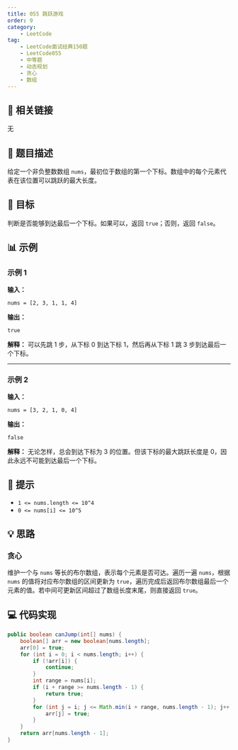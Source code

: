 ```yaml
---
title: 055 跳跃游戏
order: 9
category:
    - LeetCode
tag:
    - LeetCode面试经典150题
    - LeetCode055
    - 中等题
    - 动态规划
    - 贪心
    - 数组
---
```


## 🔗 相关链接

无

## 📜 题目描述

给定一个非负整数数组 `nums`，最初位于数组的第一个下标。数组中的每个元素代表在该位置可以跳跃的最大长度。

## 🎯 目标

判断是否能够到达最后一个下标。如果可以，返回 `true`；否则，返回 `false`。

## 📊 示例

### 示例 1

**输入：**
```plaintext
nums = [2, 3, 1, 1, 4]
```
**输出：**
```plaintext
true
```
**解释：** 
可以先跳 1 步，从下标 0 到达下标 1，然后再从下标 1 跳 3 步到达最后一个下标。

---

### 示例 2

**输入：**
```plaintext
nums = [3, 2, 1, 0, 4]
```
**输出：**
```plaintext
false
```
**解释：** 
无论怎样，总会到达下标为 3 的位置。但该下标的最大跳跃长度是 0，因此永远不可能到达最后一个下标。

## 📝 提示

- `1 <= nums.length <= 10^4`
- `0 <= nums[i] <= 10^5`

## 💡 思路

### 贪心

维护一个与 `nums` 等长的布尔数组，表示每个元素是否可达。遍历一遍 `nums`，根据 `nums` 的值将对应布尔数组的区间更新为 `true`，遍历完成后返回布尔数组最后一个元素的值。若中间可更新区间超过了数组长度末尾，则直接返回 `true`。

## 💻 代码实现

```java
public boolean canJump(int[] nums) {
    boolean[] arr = new boolean[nums.length];
    arr[0] = true;
    for (int i = 0; i < nums.length; i++) {
        if (!arr[i]) {
            continue;
        }
        int range = nums[i];
        if (i + range >= nums.length - 1) {
            return true;
        }
        for (int j = i; j <= Math.min(i + range, nums.length - 1); j++) {
            arr[j] = true;
        }
    }
    return arr[nums.length - 1];
}
```